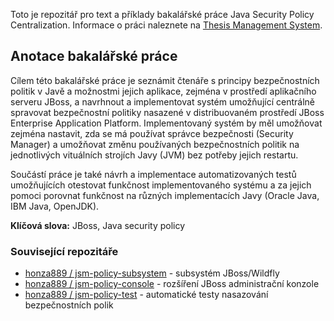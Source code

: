 Toto je repozitář pro text a příklady bakalářské práce Java Security Policy Centralization.
Informace o práci naleznete na [Thesis Management System](https://thesis-managementsystem.rhcloud.com/thesis/show/80/java-security-policy-centralization).

## Anotace bakalářské práce ##

Cílem této bakalářské práce je seznámit čtenáře s principy bezpečnostních politik v Javě a možnostmi jejich aplikace, zejména v prostředí aplikačního serveru JBoss, a navrhnout a implementovat systém umožňující centrálně spravovat bezpečnostní politiky nasazené v distribuovaném prostředí JBoss Enterprise Application Platform. Implementovaný systém by měl umožňovat zejména nastavit, zda se má používat správce bezpečnosti (Security Manager) a umožňovat změnu používaných bezpečnostních politik na jednotlivých vituálních strojích Javy (JVM) bez potřeby jejich restartu.

Součástí práce je také návrh a implementace automatizovaných testů umožňujících otestovat funkčnost implementovaného systému a za jejich pomoci porovnat funkčnost na různých implementacích Javy (Oracle Java, IBM Java, OpenJDK).

**Klíčová slova:** JBoss, Java security policy

### Související repozitáře ###
* [honza889 / jsm-policy-subsystem](https://github.com/honza889/jsm-policy-subsystem) - subsystém JBoss/Wildfly
* [honza889 / jsm-policy-console](https://github.com/honza889/jsm-policy-console) - rozšíření JBoss administrační konzole
* [honza889 / jsm-policy-test](https://github.com/honza889/jsm-policy-test) - automatické testy nasazování bezpečnostních polik


